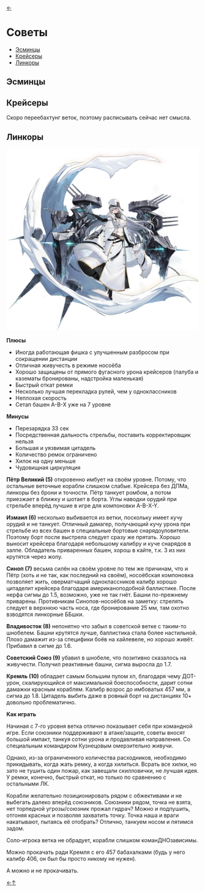 [←](readme.md)

# Советы

- [Эсминцы](#Эсминцы)
- [Крейсеры](#Крейсеры)
- [Линкоры](#Линкоры)

## Эсминцы

## Крейсеры

Скоро переебахтунг веток, поэтому расписывать сейчас нет смысла.

## Линкоры
![Sovetskaya_Rossiya](images/sovetskaya_rossiya.png)

**Плюсы**
- Иногда работающая фишка с улучшенным разбросом при сокращении дистанции
- Отличная живучесть в режиме носоёба
- Хорошо защищены от прямого фугасного урона крейсеров (палуба и казематы бронированы, надстройка маленькая)
- Быстрый откат ремки
- Несколько лучшая перекладка рулей, чем у одноклассников
- Неплохая скорость
- Сетап башен A-B-X уже на 7 уровне

**Минусы**
- Перезарядка 33 сек
- Посредственная дальность стрельбы, поставить корректировщик нельзя
- Большая и уязвимая цитадель
- Количество ремок ограничено
- Хилок на одну меньше
- Чудовищная циркуляция

**Пётр Великий (5)** откровенно имбует на своём уровне. Потому, что остальные веточные корабли слишком слабые. Крейсера без ДПМа, линкоры без брони и точности. Пётр танкует ромбом, а потом приезжает в ближку и шотает в борта. Углы наводки орудий при стрельбе вперёд лучшие в игре для компоновки A-B-X-Y.

**Измаил (6)** несколько выбивается из ветки, поскольку имеет кучу орудий и не танкует. Отличный дамагер, получающий кучу урона при стрельбе из всех башен в специальные бортовые снарядоуловители. Поэтому борт после выстрела следует сразу же прятать. Хорошо выносит крейсера благодаря небольшому калибру и куче снарядов в залпе. Обладатель приваренных башен, хорош в кайте, т.к. 3 из них крутятся через жопу.

**Синоп (7)** весьма силён на своём уровне  по тем же причинам, что и Пётр (хоть и не так, как последний на своём), носоёбская компоновка позволяет жить, оверматчащий одноклассников калибр хорошо цитаделит крейсера благодаря американоподобной баллистике. После нерфа сигмы до 1.5, возможно, уже не так гнёт. Башни по-прежнему приварены. Противникам Синопов-носоёбов на заметку: стрелять следует в верхнюю часть носа, где бронирование 25 мм, там охотно взводятся линкорные ББшки.

**Владивосток (8)** непонятно что забыл в советской ветке с таким-то шнобелем. Башни крутятся лучше, баллистика стала более настильной. Плохо дамажит из-за специфики боёв на хайлевеле, но хорошо живёт. Прибавил в сигме до 1.6.

**Советский Союз (9)** убавил в шнобеле, что позитивно сказалось на живучести. Получил реактивные башни, сигма выросла до 1.7.

**Кремль (10)** обладает самым большим пулом хп, благодаря чему ДОТ-урон, скалирующийся от максимальной боеспособности, дарит сотни дамажки красным кораблям. Калибр возрос до имбоватых 457 мм, а сигма до 1.8. Цитадель выбить даже в ровный борт на дистанциях 10+ довольно проблематично.

**Как играть**

Начиная с 7-го уровня ветка отлично показывает себя при командной игре. Если союзники поддерживают в атаке/защите, советы вносят большой импакт, танкуя сотни урона и продавливая направления. Со специальным командиром Кузнецовым омерзительно живучи.

Однако, из-за ограниченного количества расходников, необходимо прикидывать, когда жать ремку, а когда хилиться. Всрать все хилки, но зато не тушить один пожар, как завещали скилловички, не лучшая идея. У ремки, конечно, быстрый откат, но только по сравнению с остальными ЛК.

Корабли желательно позиционировать рядом с обжективами и не выбегать далеко вперёд союзников. Союзники рядом, точка не взята, нет торпедной угрозы/союзник прожал гидрач? Можно и подпушить, отгоняя красных и позволяя захватить точку. Точка наша и враги накатывают, пытаясь её отобрать? Отлично, танкуем носом и пятимся задом.

Соло-игрока ветка не обрадует, корабли слишком команДНОзависимы.

Можно прокачать ради Кремля с его 457 бабахалками (будь у него калибр 406, он был бы просто никому не нужен).

А можно и не прокачивать.

[←](readme.md)[↑](#Советы)
